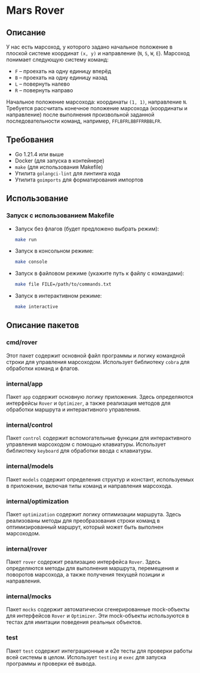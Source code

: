 # Mars Rover

## Описание

У нас есть марсоход, у которого задано начальное положение в плоской системе координат `(x, y)` и направление (`N`, `S`, `W`, `E`). Марсоход понимает следующую систему команд:
- `F` – проехать на одну единицу вперёд
- `B` – проехать на одну единицу назад
- `L` – повернуть налево
- `R` – повернуть направо

Начальное положение марсохода: координаты `(1, 1)`, направление `N`. Требуется рассчитать конечное положение марсохода (координаты и направление) после выполнения произвольной заданной последовательности команд, например, `FFLBFRLBBFFRRBBLFR`.

## Требования

- Go 1.21.4 или выше
- Docker (для запуска в контейнере)
- `make` (для использования Makefile)
- Утилита `golangci-lint` для линтинга кода
- Утилита `goimports` для форматирования импортов

## Использование

### Запуск с использованием Makefile

- Запуск без флагов (будет предложено выбрать режим):
    ```sh
    make run
    ```

- Запуск в консольном режиме:
    ```sh
    make console
    ```

- Запуск в файловом режиме (укажите путь к файлу с командами):
    ```sh
    make file FILE=/path/to/commands.txt
    ```

- Запуск в интерактивном режиме:
    ```sh
    make interactive
    ```

## Описание пакетов

### cmd/rover

Этот пакет содержит основной файл программы и логику командной строки для управления марсоходом. Использует библиотеку `cobra` для обработки команд и флагов.

### internal/app

Пакет `app` содержит основную логику приложения. Здесь определяются интерфейсы `Rover` и `Optimizer`, а также реализация методов для обработки маршрута и интерактивного управления.

### internal/control

Пакет `control` содержит вспомогательные функции для интерактивного управления марсоходом с помощью клавиатуры. Использует библиотеку `keyboard` для обработки ввода с клавиатуры.

### internal/models

Пакет `models` содержит определения структур и констант, используемых в приложении, включая типы команд и направления марсохода.

### internal/optimization

Пакет `optimization` содержит логику оптимизации маршрута. Здесь реализованы методы для преобразования строки команд в оптимизированный маршрут, который может быть выполнен марсоходом.

### internal/rover

Пакет `rover` содержит реализацию интерфейса `Rover`. Здесь определяются методы для выполнения маршрута, перемещения и поворотов марсохода, а также получения текущей позиции и направления.

### internal/mocks

Пакет `mocks` содержит автоматически сгенерированные mock-объекты для интерфейсов `Rover` и `Optimizer`. Эти mock-объекты используются в тестах для имитации поведения реальных объектов.

### test

Пакет `test` содержит интеграционные и e2e тесты для проверки работы всей системы в целом. Использует `testing` и `exec` для запуска программы и проверки её вывода.
